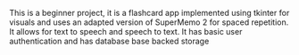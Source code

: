 This is a beginner project, it is a flashcard app implemented using tkinter for visuals and uses an adapted version of SuperMemo 2 for spaced repetition. It allows for text to speech and speech to text. It has basic user authentication and has database base backed storage
